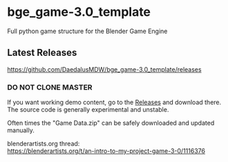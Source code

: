 # bge_game-3.0_template  
Full python game structure for the Blender Game Engine  

## Latest Releases  
https://github.com/DaedalusMDW/bge_game-3.0_template/releases

### DO NOT CLONE MASTER  
If you want working demo content, go to the [Releases](https://github.com/DaedalusMDW/bge_game-3.0_template/releases) and download there. The source code is generally experimental and unstable.  

Often times the "Game Data.zip" can be safely downloaded and updated manually.

blenderartists.org thread:  
https://blenderartists.org/t/an-intro-to-my-project-game-3-0/1116376
